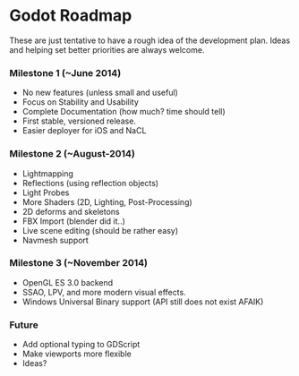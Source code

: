# Godot Roadmap

These are just tentative to have a rough idea of the development plan. Ideas and helping set better priorities are always welcome.

### Milestone 1 (~June 2014)

* No new features (unless small and useful)
* Focus on Stability and Usability
* Complete Documentation (how much? time should tell)
* First stable, versioned release.
* Easier deployer for iOS and NaCL

### Milestone 2 (~August-2014)

* Lightmapping
* Reflections (using reflection objects)
* Light Probes
* More Shaders (2D, Lighting, Post-Processing)
* 2D deforms and skeletons
* FBX Import (blender did it..)
* Live scene editing (should be rather easy)
* Navmesh support

### Milestone 3 (~November 2014)

* OpenGL ES 3.0 backend
* SSAO, LPV, and more modern visual effects.
* Windows Universal Binary support (API still does not exist AFAIK)

### Future

* Add optional typing to GDScript
* Make viewports more flexible
* Ideas?